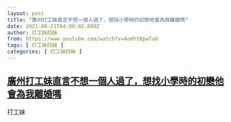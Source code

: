 ```yaml
---
layout: post
title: "廣州打工妹直言不想一個人過了，想找小學時的初戀他會為我離婚嗎"
date: 2021-08-21T04:00:02.000Z
author: 打工妹四妹
from: https://www.youtube.com/watch?v=AoHht8pwTaU
tags: [ 打工妹四妹 ]
categories: [ 打工妹四妹 ]
---
```

<!--1629518402000-->
[廣州打工妹直言不想一個人過了，想找小學時的初戀他會為我離婚嗎](https://www.youtube.com/watch?v=AoHht8pwTaU)
------

<div>
打工妹
</div>
